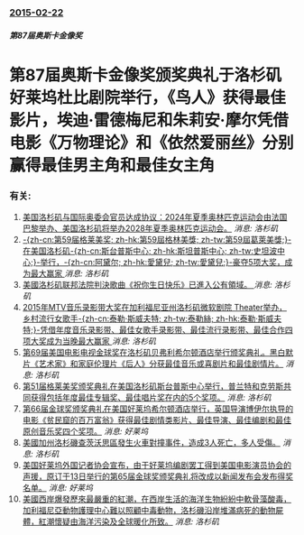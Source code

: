 ### [2015-02-22](/news/2015/02/22/index.md)

##### 第87届奥斯卡金像奖
# 第87届奥斯卡金像奖颁奖典礼于洛杉矶好莱坞杜比剧院举行，《鸟人》获得最佳影片，埃迪·雷德梅尼和朱莉安·摩尔凭借电影《万物理论》和《依然爱丽丝》分别赢得最佳男主角和最佳女主角




### 有关:

1. [美国洛杉矶与国际奥委会官员达成协议：2024年夏季奥林匹克运动会由法国巴黎举办、美国洛杉矶将举办2028年夏季奥林匹克运动会。](/zh/news/2017/08/1/美国洛杉矶与国际奥委会官员达成协议-2024年夏季奥林匹克运动会由法国巴黎举办-美国洛杉矶将举办2028年夏季奥林匹克运.md) _消息: 洛杉矶_
2. [-{zh-cn:第59届格莱美奖; zh-hk:第59屆格林美獎; zh-tw:第59屆葛萊美獎;}-在美国洛杉矶-{zh-cn:斯台普斯中心; zh-hk:斯坦普斯中心; zh-tw:史坦波中心;}-举行，-{zh-cn:阿黛尔; zh-hk:愛黛兒; zh-tw:愛黛兒;}-豪夺5项大奖，成为最大赢家 ](/zh/news/2017/02/13/zh-cn-第59届格莱美奖-zh-hk-第59屆格林美獎-zh-tw-第59屆葛萊美獎-在美国洛杉矶-z.md) _消息: 洛杉矶_
3. [美國洛杉矶联邦法院判決歌曲《祝你生日快乐》已進入公有領域。 ](/zh/news/2015/09/22/美國洛杉矶联邦法院判決歌曲-祝你生日快乐-已進入公有領域.md) _消息: 洛杉矶_
4. [2015年MTV音乐录影带大奖在加利福尼亚州洛杉矶微软剧院 Theater举办，乡村流行女歌手-{zh-cn:泰勒·斯威夫特; zh-tw:泰勒絲; zh-hk:泰勒·斯威夫特;}-凭借年度音乐录影带、最佳女歌手录影带、最佳流行录影带、最佳合作四项大奖成为当晚最大赢家 ](/zh/news/2015/08/31/2015年MTV音乐录影带大奖在加利福尼亚州洛杉矶微软剧院-Theater举办-乡村流行女歌手-zh-cn-泰勒-斯威.md) _消息: 洛杉矶_
5. [ 第69届美国电影电视金球奖在洛杉矶贝弗利希尔顿酒店举行颁奖典礼。黑白默片《艺术家》和家庭伦理片《后人》分获最佳音乐或喜剧片和最佳剧情片。](/zh/news/2012/01/15/第69届美国电影电视金球奖在洛杉矶贝弗利希尔顿酒店举行颁奖典礼-黑白默片-艺术家-和家庭伦理片-后人-分获最佳音乐或喜.md) _消息: 洛杉矶_
6. [第51届格莱美奖颁奖典礼在美国洛杉矶斯台普斯中心举行，普兰特和克劳斯共同获得包括年度最佳专辑奖、最佳唱片奖在内的5个奖项。](/zh/news/2009/02/8/第51届格莱美奖颁奖典礼在美国洛杉矶斯台普斯中心举行-普兰特和克劳斯共同获得包括年度最佳专辑奖-最佳唱片奖在内的5个奖项.md) _消息: 洛杉矶_
7. [第66届金球奖颁奖典礼在美国好莱坞希尔顿酒店举行，英国导演博伊尔执导的电影《贫民窟的百万富翁》获得最佳剧情类影片、最佳导演、最佳编剧和最佳原创音乐奖四个奖项。](/zh/news/2009/01/12/第66届金球奖颁奖典礼在美国好莱坞希尔顿酒店举行-英国导演博伊尔执导的电影-贫民窟的百万富翁-获得最佳剧情类影片-最佳导.md) _消息: 好莱坞_
8. [美國加州洛杉磯查茨沃思區發生火車對撞事件，造成3人死亡，多人受傷。](/zh/news/2008/09/13/美國加州洛杉磯查茨沃思區發生火車對撞事件-造成3人死亡-多人受傷.md) _消息: 洛杉矶_
9. [美国好莱坞外国记者协会宣布，由于好莱坞编剧罢工得到美国电影演员协会的声援，原订于13日举行的第65届金球奖颁奖典礼将改成以新闻发布会发布得奖名单。](/zh/news/2008/01/7/美国好莱坞外国记者协会宣布-由于好莱坞编剧罢工得到美国电影演员协会的声援-原订于13日举行的第65届金球奖颁奖典礼将改成.md) _消息: 好莱坞_
10. [美國西岸爆發歷來最嚴重的紅潮，在西岸生活的海洋生物紛紛中軟骨藻酸毒，加利福尼亞動物護理中心難以照顧中毒動物，洛杉磯沿岸堆滿病死的動物屍體，紅潮懷疑由海洋污染及全球暖化所致。](/zh/news/2007/05/15/美國西岸爆發歷來最嚴重的紅潮-在西岸生活的海洋生物紛紛中軟骨藻酸毒-加利福尼亞動物護理中心難以照顧中毒動物-洛杉磯沿岸堆.md) _消息: 洛杉矶_
